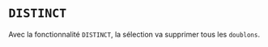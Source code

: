 # **`DISTINCT`**

Avec la fonctionnalité `DISTINCT`, la sélection va supprimer tous les `doublons`.
